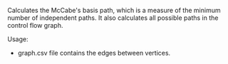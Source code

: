 Calculates the McCabe's basis path, which is a measure of the minimum number of independent paths.
It also calculates all possible paths in the control flow graph.

Usage:
- graph.csv file contains the edges between vertices.
